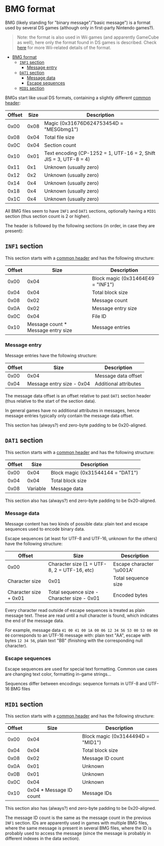 # BMG format

BMG (likely standing for "binary message"/"basic message") is a format used by several DS games (although only in first-party Nintendo games?).

> Note: the format is also used in Wii games (and apparently GameCube as well), here only the format found in DS games is described. Check [here](https://wiki.tockdom.com/wiki/BMG_(File_Format)) for more Wii-related details of the format.

- [BMG format](#bmg-format)
  - [`INF1` section](#inf1-section)
    - [Message entry](#message-entry)
  - [`DAT1` section](#dat1-section)
    - [Message data](#message-data)
    - [Escape sequences](#escape-sequences)
  - [`MID1` section](#mid1-section)

BMGs start like usual DS formats, containing a slightly different [common header](common.md):

| Offset | Size | Description                                                       |
|--------|------|-------------------------------------------------------------------|
| 0x00   | 0x08 | Magic (0x31676D624753454D = "MESGbmg1")                           |
| 0x08   | 0x04 | Total file size                                                   |
| 0x0C   | 0x04 | Section count                                                     |
| 0x10   | 0x01 | Text encoding (CP-1252 = 1, UTF-16 = 2, Shift JIS = 3, UTF-8 = 4) |
| 0x11   | 0x1  | Unknown (usually zero)                                            |
| 0x12   | 0x2  | Unknown (usually zero)                                            |
| 0x14   | 0x4  | Unknown (usually zero)                                            |
| 0x18   | 0x4  | Unknown (usually zero)                                            |
| 0x1C   | 0x4  | Unknown (usually zero)                                            |

All BMG files seem to have `INF1` and `DAT1` sections, optionally having a `MID1` section (thus section count is 2 or higher).

The header is followed by the following sections (in order, in case they are present):

## `INF1` section

This section starts with a [common header](common.md#common-section-header) and has the following structure:

| Offset | Size                               | Description                       |
|--------|------------------------------------|-----------------------------------|
| 0x00   | 0x04                               | Block magic (0x31464E49 = "INF1") |
| 0x04   | 0x04                               | Total block size                  |
| 0x08   | 0x02                               | Message count                     |
| 0x0A   | 0x02                               | Message entry size                |
| 0x0C   | 0x04                               | File ID                           |
| 0x10   | Message count * Message entry size | Message entries                   |

### Message entry

Message entries have the following structure:

| Offset | Size                      | Description           |
|--------|---------------------------|-----------------------|
| 0x00   | 0x04                      | Message data offset   |
| 0x04   | Message entry size - 0x04 | Additional attributes |

The message data offset is an offset relative to past `DAT1` section header (thus relative to the start of the section data).

In general games have no additional attributes in messages, hence message entries typically only contain the message data offset.

This section has (always?) end zero-byte padding to be 0x20-aligned.

## `DAT1` section

This section starts with a [common header](common.md#common-section-header) and has the following structure:

| Offset | Size     | Description                       |
|--------|----------|-----------------------------------|
| 0x00   | 0x04     | Block magic (0x31544144 = "DAT1") |
| 0x04   | 0x04     | Total block size                  |
| 0x08   | Variable | Message data                      |

This section also has (always?) end zero-byte padding to be 0x20-aligned.

### Message data

Message content has two kinds of possible data: plain text and escape sequences used to encode binary data.

Escape sequences (at least for UTF-8 and UTF-16, unknown for the others) have the following structure:

| Offset                | Size                                        | Description               |
|-----------------------|---------------------------------------------|---------------------------|
| 0x00                  | Character size (1 = UTF-8, 2 = UTF-16, etc) | Escape character '\u001A' |
| Character size        | 0x01                                        | Total sequence size       |
| Character size + 0x01 | Total sequence size - Character size - 0x01 | Encoded bytes             |

Every character read outside of escape sequences is treated as plain message text. These are read until a null character is found, which indicates the end of the message data.

For example, message data `41 00 41 00 1A 00 06 12 34 56 53 00 53 00 00 00` corresponds to an UTF-16 message with: plain text "AA", escape with bytes `12 34 56`, plain text "BB" (finishing with the corresponding null character).

### Escape sequences

Escape sequences are used for special text formatting. Common use cases are changing text color, formatting in-game strings...

Sequences differ between encodings: sequence formats in UTF-8 and UTF-16 BMG files 

## `MID1` section

This section starts with a [common header](common.md#common-section-header) and has the following structure:

| Offset | Size                    | Description                       |
|--------|-------------------------|-----------------------------------|
| 0x00   | 0x04                    | Block magic (0x3144494D = "MID1") |
| 0x04   | 0x04                    | Total block size                  |
| 0x08   | 0x02                    | Message ID count                  |
| 0x0A   | 0x01                    | Unknown                           |
| 0x0B   | 0x01                    | Unknown                           |
| 0x0C   | 0x04                    | Unknown                           |
| 0x10   | 0x04 * Message ID count | Message IDs                       |

This section also has (always?) end zero-byte padding to be 0x20-aligned.

The message ID count is the same as the message count in the previous `INF1` section. IDs are apparently used in games with multiple BMG files, where the same message is present in several BMG files, where the ID is probably used to access the message (since the message is probably in different indexes in the data section).
